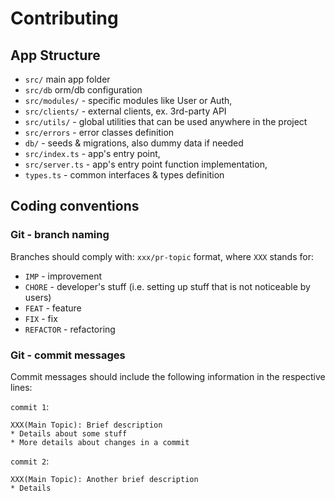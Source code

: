 # Contributing

## App Structure

* `src/` main app folder
* `src/db` orm/db configuration
* `src/modules/` - specific modules like User or Auth,
* `src/clients/` - external clients, ex. 3rd-party API
* `src/utils/` - global utilities that can be used anywhere in the project
* `src/errors` - error classes definition
* `db/` - seeds & migrations, also dummy data if needed
* `src/index.ts` - app's entry point,
* `src/server.ts` - app's entry point function implementation,
* `types.ts` - common interfaces & types definition

## Coding conventions

### Git - branch naming

Branches should comply with: `xxx/pr-topic` format, where `XXX` stands for:

* `IMP` - improvement
* `CHORE` - developer's stuff (i.e. setting up stuff that is not noticeable by users)
* `FEAT` - feature
* `FIX` - fix
* `REFACTOR` - refactoring

### Git - commit messages

Commit messages should include the following information in the respective lines:

`commit 1`:

```
XXX(Main Topic): Brief description
* Details about some stuff
* More details about changes in a commit
```

`commit 2`:

```
XXX(Main Topic): Another brief description
* Details
```

